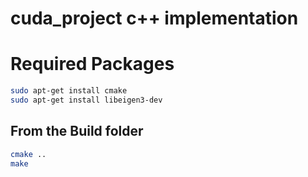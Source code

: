 # cuda_project c++ implementation

# Required Packages
```bash
sudo apt-get install cmake
sudo apt-get install libeigen3-dev
```

## From the Build folder
```bash
cmake ..
make
```